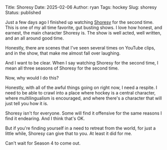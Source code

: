 Title: Shoresy
Date: 2025-02-06
Author: ryan
Tags: hockey
Slug: shoresy
Status: published

Just a few days ago I finished up watching [Shoresy](https://en.m.wikipedia.org/wiki/Shoresy) for the second time. This is one of my all time favorite, gut busting shows. I love how honest, and earnest, the main character Shoresy is. The show is well acted, well written, and an all around good time.

Honestly, there are scenes that I've seen several times on YouTube clips, and in the show, that make me almost fall over laughing.

And I want to be clear. When I say watching Shoresy for the second time, I mean all three seasons of Shoresy for the second time.

Now, why would I do this?

Honestly, with all of the awful things going on right now, I need a respite. I need to be able to crawl into a place where hockey is a central character, where multilingualism is encouraged, and where there's a character that will just tell you how it is.

Shoresy isn't for everyone. Some will find it offensive for the same reasons I find it endearing. And I think that's OK.

But if you're finding yourself in a need to retreat from the world, for just a little while, Shoresy can give that to you. At least it did for me.

Can't wait for Season 4 to come out.
